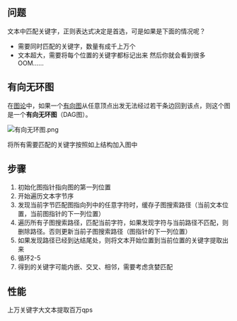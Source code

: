 ## 问题
文本中匹配关键字，正则表达式决定是首选，可是如果是下面的情况呢？
* 需要同时匹配的关键字，数量有成千上万个
* 文本超大，需要将每个位置的关键字都标记出来
然后你就会看到很多OOM......

## 有向无环图
在[图论](https://zh.wikipedia.org/wiki/%E5%9B%BE%E8%AE%BA "图论")中，如果一个[有向图](https://zh.wikipedia.org/wiki/%E6%9C%89%E5%90%91%E5%9B%BE "有向图")从任意顶点出发无法经过若干条边回到该点，则这个图是一个**有向无环图**（DAG图）。

![有向无环图.png](https://upload-images.jianshu.io/upload_images/2685669-3fc47c5db038043f.png?imageMogr2/auto-orient/strip%7CimageView2/2/w/1240)

将所有需要匹配的关键字按照如上结构加入图中

## 步骤
1.  初始化图指针指向图的第一列位置
2.  开始遍历文本字节序
3. 发现当前字节匹配图指向列中的任意字符时，缓存子图搜索路径（当前文本位置，当前图指针的下一列位置）
4. 遍历所有子图搜索路径，匹配当前字符，如果发现字符与当前路径不匹配，则删除路径。否则更新当前子图搜索路径（图指针的下一列位置）
5. 如果发现路径已经到达结尾处，则将文本开始位置到当前位置的关键字提取出来
6. 循环2-5
7. 得到的关键字可能内嵌、交叉、相邻，需要考虑贪婪匹配

## 性能
上万关键字大文本提取百万qps
